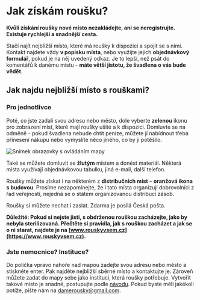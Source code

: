 # Jak získám roušku?
**Kvůli získání roušky nové místo nezakládejte, ani se neregistrujte. Existuje rychlejší a snadnější cesta.**

Stačí najít nejbližší místo, které má roušky k dispozici a spojit se s nimi. Kontakt najdete vždy **v popisku místa**, nebo využijte jejich **objednávkový formulář**, pokud je na něj uvedený odkaz. Je to lepší, než psát do komentářů k danému místu - **máte větší jistotu, že švadlena o vás bude vědět**.

## Jak najdu nejbližší místo s rouškami?

### Pro jednotlivce
Poté, co jste zadali svou adresu nebo město, dole vyberte **zelenou** ikonu pro zobrazení míst, které mají roušky ušité a k dispozici. Domluvte se na odměně - pokud švadlena nebude chtít peníze, můžete jí nabídnout třeba přinesení nákupu nebo vymyslíte něco jiného, co by ji potěšilo.

![Snímek obrazovky s ovládáním mapy](/obrazky/jak-ziskat.webp)

Také se můžete domluvit se **žlutým** místem a donést materiál. Některá místa využívají objednávkovou tabulku, jiná e-mail, další telefon.

Roušky můžete získat i na některém z **distribučních míst** – **oranžová ikona s budovou**. Prosíme nezapomínejte, že i tato místa organizují dobrovolníci z řad veřejnosti, nejedná se o státem organizovanou distribuci zásob.

Roušky si můžete nechat i zaslat. Zdarma je posílá Česká pošta.

**Důležité: Pokud si nejste jisti, s obdrženou rouškou zacházejte, jako by nebyla sterilizovaná. Přečtěte si pravidla, jak s rouškou zacházet a jak se o ni starat, najdete je na [www.rouskyvsem.cz](https://www.rouskyvsem.cz).**


### Jste nemocnice? Instituce?
Do políčka vpravo nahoře nad mapou zadejte svou adresu nebo město a stiskněte enter. Pak najděte nejbližší sběrné místo a kontaktujte je.
Zároveň můžete zadat do mapy sebe jako instituci, která roušky potřebuje. Vytvořit takové místo je snadné, postupujte podle [návodu](/vytvorit-misto).
Pokud byste měli jakékoli potíže, pište nám na damerousky@gmail.com.

